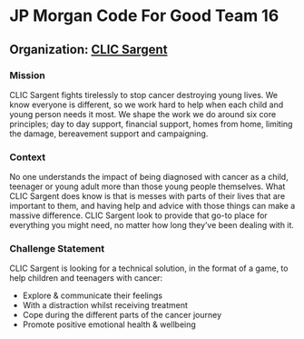 # JP Morgan Code For Good Team 16
## Organization: [CLIC Sargent](https://www.clicsargent.org.uk/)

### Mission
CLIC Sargent fights tirelessly to stop cancer destroying young lives. We know everyone is different, so we work hard to help when each child and young person needs it most. We shape the work we do around six core principles; day to day support, financial support, homes from home, limiting the damage, bereavement support and campaigning.

### Context
No one understands the impact of being diagnosed with cancer as a child, teenager or young adult more than those young people themselves. What CLIC Sargent does know is that is messes with parts of their lives that are important to them, and having help and advice with those things can make a massive difference. CLIC Sargent look to provide that go-to place for everything you might need, no matter how long they’ve been dealing with it.

### Challenge Statement
CLIC Sargent is looking for a technical solution, in the format of a game, to help children and teenagers with cancer:
- Explore & communicate their feelings
- With a distraction whilst receiving treatment
- Cope during the different parts of the cancer journey
- Promote positive emotional health & wellbeing

